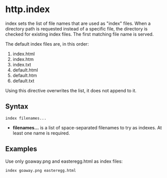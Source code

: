 # http.index

index sets the list of file names that are used as "index" files. When a directory path is requested instead of a
specific file, the directory is checked for existing index files. The first matching file name is served.

The default index files are, in this order:

1.  index.html
2.  index.htm
3.  index.txt
4.  default.html
5.  default.htm
6.  default.txt

Using this directive overwrites the list, it does not append to it.

## Syntax

``` casketfile
index filenames...
```

-   **filenames...** is a list of space-separated filenames to try as indexes. At least one name is required.

## Examples

Use only goaway.png and easteregg.html as index files:

``` casketfile
index goaway.png easteregg.html
```
